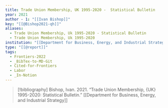 ```yaml
---
title: Trade Union Membership, UK 1995-2020 -  Statistical Bulletin
year: 2021
author - 1: "[[Ivan Bishop]]"
key: "[[@Bishop2021-qh]]"
aliases:
  - Trade Union Membership, Uk 1995-2020 - Statistical Bulletin
  - Trade Union Membership, Uk 1995-2020
institution: "[[Department for Business, Energy, and Industrial Strategy]]"
type: "[[@report]]"
tags:
  - Frontiers-2022
  - _BibTex-to-MD-Git
  - Cited-for-Frontiers
  - Labor
  - _In-Notion
---
```


> [!bibliography]
> Bishop, Ivan. 2021. “Trade Union Membership, {UK} 1995-2020: Statistical Bulletin.” [[Department for Business, Energy, and Industrial Strategy]]